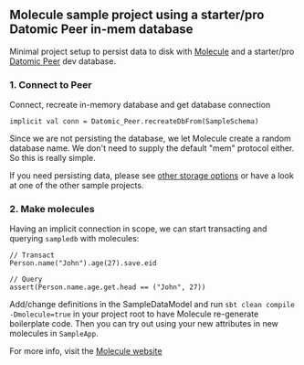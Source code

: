 ## Molecule sample project using a starter/pro Datomic Peer in-mem database

Minimal project setup to persist data to disk with [Molecule](http://scalamolecule.org) and a starter/pro [Datomic Peer](https://docs.datomic.com/on-prem/peer-getting-started.html) dev database.


### 1. Connect to Peer

Connect, recreate in-memory database and get database connection

    implicit val conn = Datomic_Peer.recreateDbFrom(SampleSchema) 

Since we are not persisting the database, we let Molecule create a random database name. We don't need to supply the default "mem" protocol either. So this is really simple. 

If you need persisting data, please see [other storage options](https://docs.datomic.com/on-prem/storage.html) or have a look at one of the other sample projects.


### 2. Make molecules

Having an implicit connection in scope, we can start transacting and querying `sampledb` with molecules:

    // Transact
    Person.name("John").age(27).save.eid
    
    // Query
    assert(Person.name.age.get.head == ("John", 27))


Add/change definitions in the SampleDataModel and run `sbt clean compile -Dmolecule=true` in your project root to have Molecule re-generate boilerplate code. Then you can try out using your new attributes in new molecules in `SampleApp`.

For more info, visit the [Molecule website](http://scalamolecule.org)